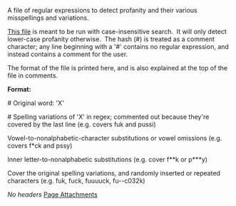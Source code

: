 A file of regular expressions to detect profanity and their various misspellings and variations.

[This file](https://wiki.wmfo.org/@api/deki/files/53/=filter.txt "filter.txt") is meant to be run with case-insensitive search.  It will only detect lower-case profanity otherwise.  The hash (\#) is treated as a comment character; any line beginning with a '\#' contains no regular expression, and instead contains a comment for the user.

The format of the file is printed here, and is also explained at the top of the file in comments.

**Format:**

\# Original word: 'X'

\# Spelling variations of 'X' in regex; commented out because they're covered by the last line (e.g. covers fuk and pussi)

Vowel-to-nonalphabetic-character substitutions or vowel omissions (e.g. covers f\*ck and pssy)

Inner letter-to-nonalphabetic substitutions (e.g. cover f\*\*k or p\*\*\*y)

Cover the original spelling variations, and randomly inserted or repeated characters (e.g. fuk, fuck, fuuuuck, fu--c032k)

*No headers*
[Page Attachments](https://wiki-files.wmfo.org/Operations/Station_Architecture_Overview/Code/Automatic_CD_Import_System/Profanity-Detecting_Regex)
